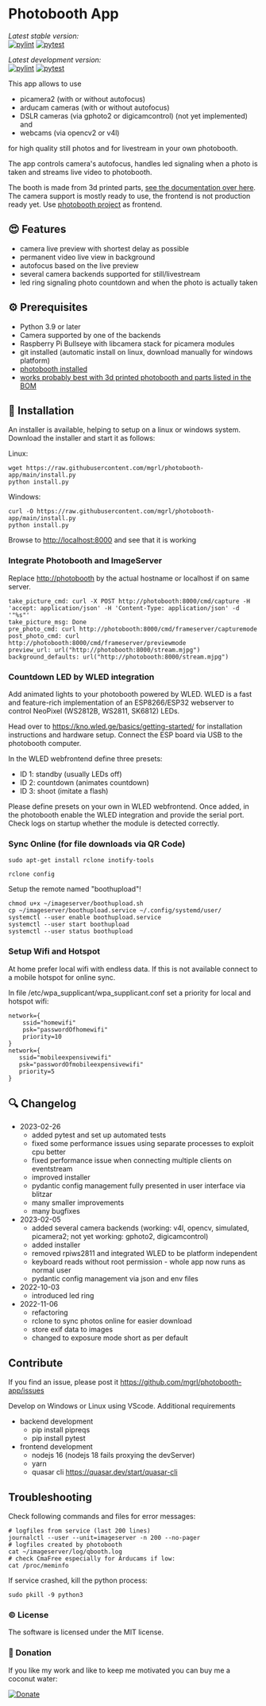 # Photobooth App

_Latest stable version:_  
[![pylint](https://github.com/mgrl/photobooth-app/actions/workflows/pylint.yml/badge.svg)](https://github.com/mgrl/photobooth-app/actions/workflows/pylint.yml)
[![pytest](https://github.com/mgrl/photobooth-app/actions/workflows/python-test.yml/badge.svg)](https://github.com/mgrl/photobooth-app/actions/workflows/python-test.yml)

_Latest development version:_  
[![pylint](https://github.com/mgrl/photobooth-app/actions/workflows/pylint.yml/badge.svg?branch=dev)](https://github.com/mgrl/photobooth-app/actions/workflows/pylint.yml)
[![pytest](https://github.com/mgrl/photobooth-app/actions/workflows/python-test.yml/badge.svg?branch=dev)](https://github.com/mgrl/photobooth-app/actions/workflows/python-test.yml)

This app allows to use

- picamera2 (with or without autofocus)
- arducam cameras (with or without autofocus)
- DSLR cameras (via gphoto2 or digicamcontrol) (not yet implemented) and
- webcams (via opencv2 or v4l)

for high quality still photos and for livestream in your own photobooth.

The app controls camera's autofocus, handles led signaling when a photo is taken and streams live video to photobooth.

The booth is made from 3d printed parts, [see the documentation over here](https://github.com/mgrl/photobooth-3d).
The camera support is mostly ready to use, the frontend is not production ready yet.
Use [photobooth project](https://photoboothproject.github.io/) as frontend.

## :heart_eyes: Features

- camera live preview with shortest delay as possible
- permanent video live view in background
- autofocus based on the live preview
- several camera backends supported for still/livestream
- led ring signaling photo countdown and when the photo is actually taken

## :gear: Prerequisites

- Python 3.9 or later
- Camera supported by one of the backends
- Raspberry Pi Bullseye with libcamera stack for picamera modules
- git installed (automatic install on linux, download manually for windows platform)
- [photobooth installed](https://photoboothproject.github.io/)
- [works probably best with 3d printed photobooth and parts listed in the BOM](https://github.com/mgrl/photobooth-3d)

## :wrench: Installation

An installer is available, helping to setup on a linux or windows system.
Download the installer and start it as follows:

Linux:

```text
wget https://raw.githubusercontent.com/mgrl/photobooth-app/main/install.py
python install.py
```

Windows:

```text
curl -O https://raw.githubusercontent.com/mgrl/photobooth-app/main/install.py
python install.py
```

Browse to <http://localhost:8000> and see that it is working

### Integrate Photobooth and ImageServer

Replace <http://photobooth> by the actual hostname or localhost if on same server.

```text
take_picture_cmd: curl -X POST http://photobooth:8000/cmd/capture -H 'accept: application/json' -H 'Content-Type: application/json' -d '"%s"'
take_picture_msg: Done
pre_photo_cmd: curl http://photobooth:8000/cmd/frameserver/capturemode
post_photo_cmd: curl http://photobooth:8000/cmd/frameserver/previewmode
preview_url: url("http://photobooth:8000/stream.mjpg")
background_defaults: url("http://photobooth:8000/stream.mjpg")
```

### Countdown LED by WLED integration

Add animated lights to your photobooth powered by WLED. WLED is a fast and feature-rich implementation of an ESP8266/ESP32 webserver to control NeoPixel (WS2812B, WS2811, SK6812) LEDs.

Head over to <https://kno.wled.ge/basics/getting-started/> for installation instructions and hardware setup. Connect the ESP board via USB to the photobooth computer.

In the WLED webfrontend define three presets:

- ID 1: standby (usually LEDs off)
- ID 2: countdown (animates countdown)
- ID 3: shoot (imitate a flash)

Please define presets on your own in WLED webfrontend. Once added, in the photobooth enable the WLED integration and provide the serial port. Check logs on startup whether the module is detected correctly.

### Sync Online (for file downloads via QR Code)

```text
sudo apt-get install rclone inotify-tools
```

```text
rclone config
```

Setup the remote named "boothupload"!

```text
chmod u+x ~/imageserver/boothupload.sh
cp ~/imageserver/boothupload.service ~/.config/systemd/user/
systemctl --user enable boothupload.service
systemctl --user start boothupload
systemctl --user status boothupload
```

### Setup Wifi and Hotspot

At home prefer local wifi with endless data. If this is not available connect to a mobile hotspot for online sync.

In file /etc/wpa_supplicant/wpa_supplicant.conf set a priority for local and hotspot wifi:

```text
network={
    ssid="homewifi"
    psk="passwordOfhomewifi"
    priority=10
}
network={
   ssid="mobileexpensivewifi"
   psk="passwordOfmobileexpensivewifi"
   priority=5
}
```

## :mag: Changelog

- 2023-02-26
  - added pytest and set up automated tests
  - fixed some performance issues using separate processes to exploit cpu better
  - fixed performance issue when connecting multiple clients on eventstream
  - improved installer
  - pydantic config management fully presented in user interface via blitzar
  - many smaller improvements
  - many bugfixes
- 2023-02-05
  - added several camera backends (working: v4l, opencv, simulated, picamera2; not yet working: gphoto2, digicamcontrol)
  - added installer
  - removed rpiws2811 and integrated WLED to be platform independent
  - keyboard reads without root permission - whole app now runs as normal user
  - pydantic config management via json and env files
- 2022-10-03
  - introduced led ring
- 2022-11-06
  - refactoring
  - rclone to sync photos online for easier download
  - store exif data to images
  - changed to exposure mode short as per default

## Contribute

If you find an issue, please post it <https://github.com/mgrl/photobooth-app/issues>

Develop on Windows or Linux using VScode.
Additional requirements

- backend development
  - pip install pipreqs
  - pip install pytest
- frontend development
  - nodejs 16 (nodejs 18 fails proxying the devServer)
  - yarn
  - quasar cli <https://quasar.dev/start/quasar-cli>

## Troubleshooting

Check following commands and files for error messages:

```text
# logfiles from service (last 200 lines)
journalctl --user --unit=imageserver -n 200 --no-pager
# logfiles created by photobooth
cat ~/imageserver/log/qbooth.log
# check CmaFree especially for Arducams if low:
cat /proc/meminfo
```

If service crashed, kill the python process:

```text
sudo pkill -9 python3
```

### :copyright: License

The software is licensed under the MIT license.  

### :tada: Donation

If you like my work and like to keep me motivated you can buy me a coconut water:

[![Donate](https://img.shields.io/badge/Donate-PayPal-green.svg)](https://www.paypal.com/donate/?hosted_button_id=8255Y566TBNEC)
